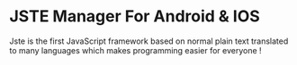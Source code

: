 # JSTE Manager For Android & IOS

Jste is the first JavaScript framework based on normal plain text translated to many languages which makes programming easier for everyone !
